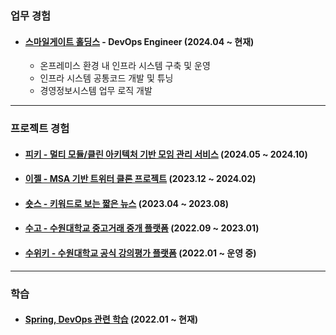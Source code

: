 ### 업무 경험

- #### [스마일게이트 홀딩스](https://www.smilegate.com/ko) - DevOps Engineer (2024.04 ~ 현재)
    - 온프레미스 환경 내 인프라 시스템 구축 및 운영
    - 인프라 시스템 공통코드 개발 및 튜닝
    - 경영정보시스템 업무 로직 개발

---

### 프로젝트 경험

- #### [피키 - 멀티 모듈/클린 아키텍처 기반 모임 관리 서비스](https://github.com/mash-up-kr/piikii_Spring) (2024.05 ~ 2024.10)

- #### [이젤 - MSA 기반 트위터 클론 프로젝트](https://github.com/sgdevcamp2023/palette) (2023.12 ~ 2024.02)

- #### [숏스 - 키워드로 보는 짧은 뉴스](https://github.com/mash-up-kr/SeeYouAgain_Spring) (2023.04 ~ 2023.08)

- #### [수고 - 수원대학교 중고거래 중개 플랫폼](https://github.com/USW-SuGo) (2022.09 ~ 2023.01)

- #### [수위키 - 수원대학교 공식 강의평가 플랫폼](https://github.com/uswLectureEvaluation/SUWIKI-Spring) (2022.01 ~ 운영 중)

---

### 학습

- #### [Spring, DevOps 관련 학습](https://k-diger.github.io/) (2022.01 ~ 현재)
